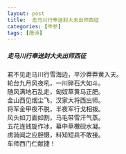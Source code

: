 ```yaml
---
layout: post
title:  走马川行奉送封大夫出师西征
categories: [岑参]
tags: [唐诗]
---
```


##### 走马川行奉送封大夫出师西征


君不见走马川行雪海边，平沙莽莽黄入天。<br>
轮台九月风夜吼，一川碎石大如斗。<br>
随风满地石乱走，匈奴草黄马正肥。<br>
金山西见烟尘飞，汉家大将西出师。<br>
将军金甲夜不脱，半夜军行戈相拨。<br>
风头如刀面如割，马毛带雪汗气蒸。<br>
五花连钱旋作冰，幕中草檄砚水凝。<br>
虏骑闻之应胆慑，料知短兵不敢接。<br>
车师西门伫献捷！

























